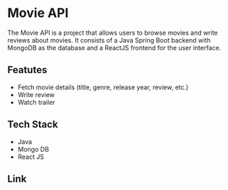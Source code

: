 # Movie  API
The Movie API is a project  that allows users to browse movies and write reviews about movies. It consists of a Java Spring Boot backend with MongoDB as the database and a ReactJS frontend for the user interface.

## Featutes
- Fetch movie details (title, genre, release year, review, etc.)
- Write review
- Watch trailer

## Tech Stack
- Java
- Mongo DB
- React JS

## Link
